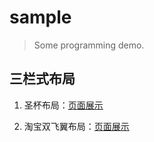 # sample

> Some programming demo.

## 三栏式布局

1. 圣杯布局：[页面展示](http://roojay.com/sample/layout/holy_grail_layout/holy_grail_layout.html)

2. 淘宝双飞翼布局：[页面展示](http://roojay.com/sample/layout/flying_wing/flying_wing.html)
